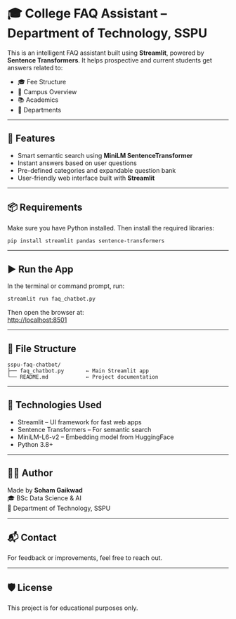 # 🎓 College FAQ Assistant – Department of Technology, SSPU

This is an intelligent FAQ assistant built using **Streamlit**, powered by **Sentence Transformers**. It helps prospective and current students get answers related to:

- 🎓 Fee Structure  
- 🏫 Campus Overview  
- 📚 Academics  
- 🧪 Departments  

---

## 🚀 Features

- Smart semantic search using **MiniLM SentenceTransformer**
- Instant answers based on user questions
- Pre-defined categories and expandable question bank
- User-friendly web interface built with **Streamlit**

---

## 📦 Requirements

Make sure you have Python installed. Then install the required libraries:

```bash
pip install streamlit pandas sentence-transformers
```

---

## ▶️ Run the App

In the terminal or command prompt, run:

```bash
streamlit run faq_chatbot.py
```

Then open the browser at:  
[http://localhost:8501](http://localhost:8501)

---

## 📁 File Structure

```
sspu-faq-chatbot/
├── faq_chatbot.py       ← Main Streamlit app
└── README.md            ← Project documentation
```

---

## 🧠 Technologies Used

- Streamlit – UI framework for fast web apps
- Sentence Transformers – For semantic search
- MiniLM-L6-v2 – Embedding model from HuggingFace
- Python 3.8+

---

## 🙋‍♂️ Author

Made by **Soham Gaikwad**  
🎓 BSc Data Science & AI  
📍 Department of Technology, SSPU

---

## 📬 Contact

For feedback or improvements, feel free to reach out.

---

## 🛡️ License

This project is for educational purposes only.